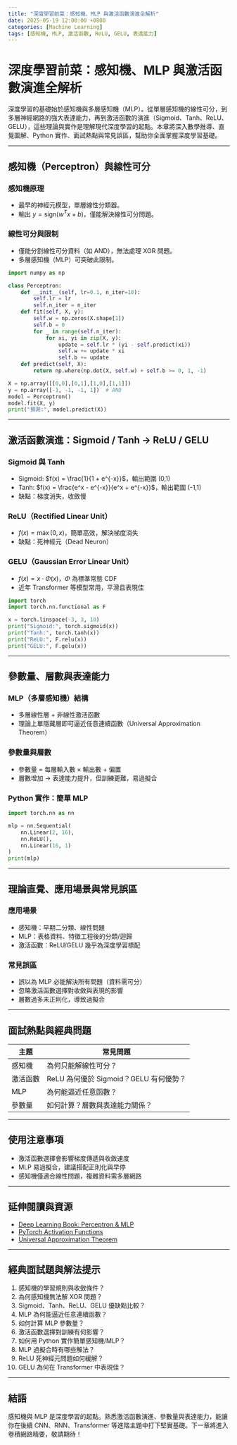```yaml
---
title: "深度學習前菜：感知機、MLP 與激活函數演進全解析"
date: 2025-05-19 12:00:00 +0800
categories: [Machine Learning]
tags: [感知機, MLP, 激活函數, ReLU, GELU, 表達能力]
---
```


# 深度學習前菜：感知機、MLP 與激活函數演進全解析

深度學習的基礎始於感知機與多層感知機（MLP）。從單層感知機的線性可分，到多層神經網路的強大表達能力，再到激活函數的演進（Sigmoid、Tanh、ReLU、GELU），這些理論與實作是理解現代深度學習的起點。本章將深入數學推導、直覺圖解、Python 實作、面試熱點與常見誤區，幫助你全面掌握深度學習基礎。

---

## 感知機（Perceptron）與線性可分

### 感知機原理

- 最早的神經元模型，單層線性分類器。
- 輸出 $y = \text{sign}(w^T x + b)$，僅能解決線性可分問題。

### 線性可分與限制

- 僅能分割線性可分資料（如 AND），無法處理 XOR 問題。
- 多層感知機（MLP）可突破此限制。

```python
import numpy as np

class Perceptron:
    def __init__(self, lr=0.1, n_iter=10):
        self.lr = lr
        self.n_iter = n_iter
    def fit(self, X, y):
        self.w = np.zeros(X.shape[1])
        self.b = 0
        for _ in range(self.n_iter):
            for xi, yi in zip(X, y):
                update = self.lr * (yi - self.predict(xi))
                self.w += update * xi
                self.b += update
    def predict(self, X):
        return np.where(np.dot(X, self.w) + self.b >= 0, 1, -1)

X = np.array([[0,0],[0,1],[1,0],[1,1]])
y = np.array([-1, -1, -1, 1])  # AND
model = Perceptron()
model.fit(X, y)
print("預測:", model.predict(X))
```

---

## 激活函數演進：Sigmoid / Tanh → ReLU / GELU

### Sigmoid 與 Tanh

- Sigmoid: $f(x) = \frac{1}{1 + e^{-x}}$，輸出範圍 (0,1)
- Tanh: $f(x) = \frac{e^x - e^{-x}}{e^x + e^{-x}}$，輸出範圍 (-1,1)
- 缺點：梯度消失，收斂慢

### ReLU（Rectified Linear Unit）

- $f(x) = \max(0, x)$，簡單高效，解決梯度消失
- 缺點：死神經元（Dead Neuron）

### GELU（Gaussian Error Linear Unit）

- $f(x) = x \cdot \Phi(x)$，$\Phi$ 為標準常態 CDF
- 近年 Transformer 等模型常用，平滑且表現佳

```python
import torch
import torch.nn.functional as F

x = torch.linspace(-3, 3, 10)
print("Sigmoid:", torch.sigmoid(x))
print("Tanh:", torch.tanh(x))
print("ReLU:", F.relu(x))
print("GELU:", F.gelu(x))
```

---

## 參數量、層數與表達能力

### MLP（多層感知機）結構

- 多層線性層 + 非線性激活函數
- 理論上單隱藏層即可逼近任意連續函數（Universal Approximation Theorem）

### 參數量與層數

- 參數量 = 每層輸入數 × 輸出數 + 偏置
- 層數增加 → 表達能力提升，但訓練更難，易過擬合

### Python 實作：簡單 MLP

```python
import torch.nn as nn

mlp = nn.Sequential(
    nn.Linear(2, 16),
    nn.ReLU(),
    nn.Linear(16, 1)
)
print(mlp)
```

---

## 理論直覺、應用場景與常見誤區

### 應用場景

- 感知機：早期二分類、線性問題
- MLP：表格資料、特徵工程後的分類/迴歸
- 激活函數：ReLU/GELU 幾乎為深度學習標配

### 常見誤區

- 誤以為 MLP 必能解決所有問題（資料需可分）
- 忽略激活函數選擇對收斂與表現的影響
- 層數過多未正則化，導致過擬合

---

## 面試熱點與經典問題

| 主題     | 常見問題                               |
| -------- | -------------------------------------- |
| 感知機   | 為何只能解線性可分？                   |
| 激活函數 | ReLU 為何優於 Sigmoid？GELU 有何優勢？ |
| MLP      | 為何能逼近任意函數？                   |
| 參數量   | 如何計算？層數與表達能力關係？         |

---

## 使用注意事項

* 激活函數選擇會影響梯度傳遞與收斂速度
* MLP 易過擬合，建議搭配正則化與早停
* 感知機僅適合線性問題，複雜資料需多層網路

---

## 延伸閱讀與資源

* [Deep Learning Book: Perceptron & MLP](https://www.deeplearningbook.org/contents/mlp.html)
* [PyTorch Activation Functions](https://pytorch.org/docs/stable/nn.functional.html)
* [Universal Approximation Theorem](https://en.wikipedia.org/wiki/Universal_approximation_theorem)

---

## 經典面試題與解法提示

1. 感知機的學習規則與收斂條件？
2. 為何感知機無法解 XOR 問題？
3. Sigmoid、Tanh、ReLU、GELU 優缺點比較？
4. MLP 為何能逼近任意連續函數？
5. 如何計算 MLP 參數量？
6. 激活函數選擇對訓練有何影響？
7. 如何用 Python 實作簡單感知機/MLP？
8. MLP 過擬合時有哪些解法？
9. ReLU 死神經元問題如何緩解？
10. GELU 為何在 Transformer 中表現佳？

---

## 結語

感知機與 MLP 是深度學習的起點。熟悉激活函數演進、參數量與表達能力，能讓你在後續 CNN、RNN、Transformer 等進階主題中打下堅實基礎。下一章將進入卷積網路精要，敬請期待！
